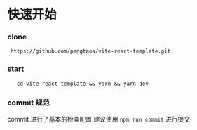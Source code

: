 # 快速开始
### clone
```
 https://github.com/pengtaoa/vite-react-template.git
```
### start
```
   cd vite-react-template && yarn && yarn dev
```
### commit 规范

commit 进行了基本的检查配置
建议使用 `npm run commit` 进行提交
